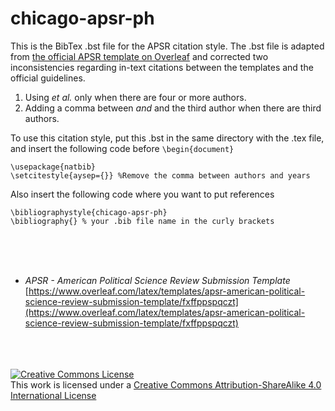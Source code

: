 # chicago-apsr-ph

This is the BibTex .bst file for the APSR citation style. The .bst file is adapted from [the official APSR template on Overleaf](https://www.overleaf.com/latex/templates/apsr-american-political-science-review-submission-template/fxffppspqczt) and corrected two inconsistencies regarding in-text citations between the templates and the official guidelines.

1. Using *et al.* only when there are four or more authors.
2. Adding a comma between *and* and the third author when there are third authors.

To use this citation style, put this .bst in the same directory with the .tex file, and insert the following code before `\begin{document}`
```
\usepackage{natbib}
\setcitestyle{aysep={}} %Remove the comma between authors and years
```

Also insert the following code where you want to put references
```
\bibliographystyle{chicago-apsr-ph}
\bibliography{} % your .bib file name in the curly brackets

```
<br/>
<br/>
<br/>

* *APSR - American Political Science Review Submission Template* [https://www.overleaf.com/latex/templates/apsr-american-political-science-review-submission-template/fxffppspqczt](https://www.overleaf.com/latex/templates/apsr-american-political-science-review-submission-template/fxffppspqczt)
<br/>
<br/>  
<br/>
<a rel="license" href="http://creativecommons.org/licenses/by-sa/4.0/"><img alt="Creative Commons License" style="border-width:0" src="https://i.creativecommons.org/l/by-sa/4.0/88x31.png" /></a><br />This work is licensed under a <a rel="license" href="http://creativecommons.org/licenses/by-sa/4.0/">Creative Commons Attribution-ShareAlike 4.0 International License</a>
